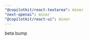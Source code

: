 ```yaml
---
"@copilotkit/react-textarea": minor
"next-openai": minor
"@copilotkit/react-ui": minor
---
```


beta bump
